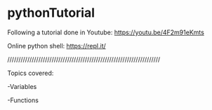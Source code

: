 # pythonTutorial

Following a tutorial done in Youtube: https://youtu.be/4F2m91eKmts

Online python shell: https://repl.it/

/////////////////////////////////////////////////////////////////////

Topics covered:

-Variables

-Functions
